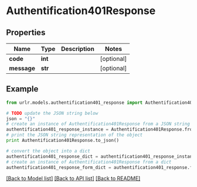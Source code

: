 # Authentification401Response


## Properties

Name | Type | Description | Notes
------------ | ------------- | ------------- | -------------
**code** | **int** |  | [optional] 
**message** | **str** |  | [optional] 

## Example

```python
from urlr.models.authentification401_response import Authentification401Response

# TODO update the JSON string below
json = "{}"
# create an instance of Authentification401Response from a JSON string
authentification401_response_instance = Authentification401Response.from_json(json)
# print the JSON string representation of the object
print Authentification401Response.to_json()

# convert the object into a dict
authentification401_response_dict = authentification401_response_instance.to_dict()
# create an instance of Authentification401Response from a dict
authentification401_response_form_dict = authentification401_response.from_dict(authentification401_response_dict)
```
[[Back to Model list]](../README.md#documentation-for-models) [[Back to API list]](../README.md#documentation-for-api-endpoints) [[Back to README]](../README.md)


